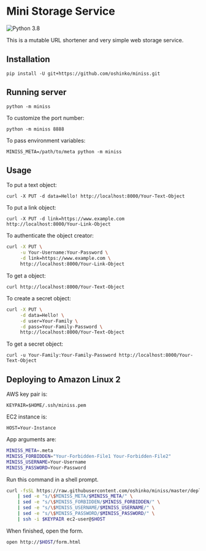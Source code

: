 # Mini Storage Service

![Python 3.8](https://img.shields.io/badge/python-3.8-blue.svg)

This is a mutable URL shortener and very simple web storage service.


## Installation

`pip install -U git+https://github.com/oshinko/miniss.git`


## Running server

`python -m miniss`

To customize the port number:

`python -m miniss 8888`

To pass environment variables:

`MINISS_META=/path/to/meta python -m miniss`


## Usage

To put a text object:

`curl -X PUT -d data=Hello! http://localhost:8000/Your-Text-Object`

To put a link object:

`curl -X PUT -d link=https://www.example.com http://localhost:8000/Your-Link-Object`

To authenticate the object creator:

```sh
curl -X PUT \
     -u Your-Username:Your-Password \
     -d link=https://www.example.com \
     http://localhost:8000/Your-Link-Object
```

To get a object:

`curl http://localhost:8000/Your-Text-Object`

To create a secret object:

```sh
curl -X PUT \
     -d data=Hello! \
     -d user=Your-Family \
     -d pass=Your-Family-Password \
     http://localhost:8000/Your-Text-Object
```

To get a secret object:

`curl -u Your-Family:Your-Family-Password http://localhost:8000/Your-Text-Object`


## Deploying to Amazon Linux 2

AWS key pair is:

`KEYPAIR=$HOME/.ssh/miniss.pem`

EC2 instance is:

`HOST=Your-Instance`

App arguments are:

```sh
MINISS_META=.meta
MINISS_FORBIDDEN="Your-Forbidden-File1 Your-Forbidden-File2"
MINISS_USERNAME=Your-Username
MINISS_PASSWORD=Your-Password
```

Run this command in a shell prompt.

```bash
curl -fsSL https://raw.githubusercontent.com/oshinko/miniss/master/deploy-to-amazon-linux-2.sh \
    | sed -e "s/\$MINISS_META/$MINISS_META/" \
    | sed -e "s/\$MINISS_FORBIDDEN/$MINISS_FORBIDDEN/" \
    | sed -e "s/\$MINISS_USERNAME/$MINISS_USERNAME/" \
    | sed -e "s/\$MINISS_PASSWORD/$MINISS_PASSWORD/" \
    | ssh -i $KEYPAIR ec2-user@$HOST
```

When finished, open the form.
 
```bash
open http://$HOST/form.html
```
